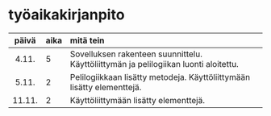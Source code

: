 # työaikakirjanpito

| päivä  | aika | mitä tein  |
| :----: |:-----| :-----|
| 4.11.  | 5    | Sovelluksen rakenteen suunnittelu. Käyttöliittymän ja pelilogiikan luonti aloitettu. |
| 5.11.  | 2    | Pelilogiikkaan lisätty metodeja. Käyttöliittymään lisätty elementtejä. |
| 11.11. | 2    | Käyttöliittymään lisätty elementtejä. |